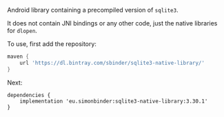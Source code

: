 Android library containing a precompiled version of `sqlite3`.

It does not contain JNI bindings or any other code, just the native libraries for `dlopen`.

To use, first add the repository:
```groovy
maven {
    url 'https://dl.bintray.com/sbinder/sqlite3-native-library/'
}
```

Next:
```grovy
dependencies {
    implementation 'eu.simonbinder:sqlite3-native-library:3.30.1'
}
```